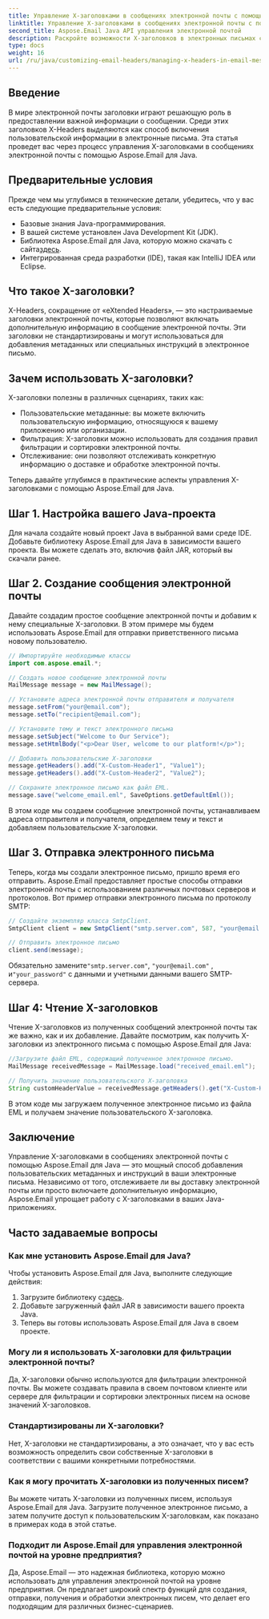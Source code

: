 ```yaml
---
title: Управление X-заголовками в сообщениях электронной почты с помощью Aspose.Email
linktitle: Управление X-заголовками в сообщениях электронной почты с помощью Aspose.Email
second_title: Aspose.Email Java API управления электронной почтой
description: Раскройте возможности X-заголовков в электронных письмах с помощью Aspose.Email для Java. Научитесь управлять пользовательскими метаданными и улучшать обработку электронной почты.
type: docs
weight: 16
url: /ru/java/customizing-email-headers/managing-x-headers-in-email-messages/
---
```


## Введение

В мире электронной почты заголовки играют решающую роль в предоставлении важной информации о сообщении. Среди этих заголовков X-Headers выделяются как способ включения пользовательской информации в электронные письма. Эта статья проведет вас через процесс управления X-заголовками в сообщениях электронной почты с помощью Aspose.Email для Java.

## Предварительные условия

Прежде чем мы углубимся в технические детали, убедитесь, что у вас есть следующие предварительные условия:

- Базовые знания Java-программирования.
- В вашей системе установлен Java Development Kit (JDK).
-  Библиотека Aspose.Email для Java, которую можно скачать с сайта[здесь](https://releases.aspose.com/email/java/).
- Интегрированная среда разработки (IDE), такая как IntelliJ IDEA или Eclipse.

## Что такое X-заголовки?

X-Headers, сокращение от «eXtended Headers», — это настраиваемые заголовки электронной почты, которые позволяют включать дополнительную информацию в сообщение электронной почты. Эти заголовки не стандартизированы и могут использоваться для добавления метаданных или специальных инструкций в электронное письмо.

## Зачем использовать X-заголовки?

X-заголовки полезны в различных сценариях, таких как:

- Пользовательские метаданные: вы можете включить пользовательскую информацию, относящуюся к вашему приложению или организации.
- Фильтрация: X-заголовки можно использовать для создания правил фильтрации и сортировки электронной почты.
- Отслеживание: они позволяют отслеживать конкретную информацию о доставке и обработке электронной почты.

Теперь давайте углубимся в практические аспекты управления X-заголовками с помощью Aspose.Email для Java.

## Шаг 1. Настройка вашего Java-проекта

Для начала создайте новый проект Java в выбранной вами среде IDE. Добавьте библиотеку Aspose.Email для Java в зависимости вашего проекта. Вы можете сделать это, включив файл JAR, который вы скачали ранее.

## Шаг 2. Создание сообщения электронной почты

Давайте создадим простое сообщение электронной почты и добавим к нему специальные X-заголовки. В этом примере мы будем использовать Aspose.Email для отправки приветственного письма новому пользователю.

```java
// Импортируйте необходимые классы
import com.aspose.email.*;

// Создать новое сообщение электронной почты
MailMessage message = new MailMessage();

// Установите адреса электронной почты отправителя и получателя
message.setFrom("your@email.com");
message.setTo("recipient@email.com");

// Установите тему и текст электронного письма
message.setSubject("Welcome to Our Service");
message.setHtmlBody("<p>Dear User, welcome to our platform!</p>");

// Добавить пользовательские X-заголовки
message.getHeaders().add("X-Custom-Header1", "Value1");
message.getHeaders().add("X-Custom-Header2", "Value2");

// Сохраните электронное письмо как файл EML.
message.save("welcome_email.eml", SaveOptions.getDefaultEml());
```

В этом коде мы создаем сообщение электронной почты, устанавливаем адреса отправителя и получателя, определяем тему и текст и добавляем пользовательские X-заголовки.

## Шаг 3. Отправка электронного письма

Теперь, когда мы создали электронное письмо, пришло время его отправить. Aspose.Email предоставляет простые способы отправки электронной почты с использованием различных почтовых серверов и протоколов. Вот пример отправки электронного письма по протоколу SMTP:

```java
// Создайте экземпляр класса SmtpClient.
SmtpClient client = new SmtpClient("smtp.server.com", 587, "your@email.com", "your_password");

// Отправить электронное письмо
client.send(message);
```

 Обязательно замените`"smtp.server.com"`, `"your@email.com"` , и`"your_password"` с данными и учетными данными вашего SMTP-сервера.

## Шаг 4: Чтение X-заголовков

Чтение X-заголовков из полученных сообщений электронной почты так же важно, как и их добавление. Давайте посмотрим, как получить X-заголовки из электронного письма с помощью Aspose.Email для Java:

```java
//Загрузите файл EML, содержащий полученное электронное письмо.
MailMessage receivedMessage = MailMessage.load("received_email.eml");

// Получить значение пользовательского X-заголовка
String customHeaderValue = receivedMessage.getHeaders().get("X-Custom-Header1");
```

В этом коде мы загружаем полученное электронное письмо из файла EML и получаем значение пользовательского X-заголовка.

## Заключение

Управление X-заголовками в сообщениях электронной почты с помощью Aspose.Email для Java — это мощный способ добавления пользовательских метаданных и инструкций в ваши электронные письма. Независимо от того, отслеживаете ли вы доставку электронной почты или просто включаете дополнительную информацию, Aspose.Email упрощает работу с X-заголовками в ваших Java-приложениях.

## Часто задаваемые вопросы

### Как мне установить Aspose.Email для Java?

Чтобы установить Aspose.Email для Java, выполните следующие действия:
1.  Загрузите библиотеку с[здесь](https://releases.aspose.com/email/java/).
2. Добавьте загруженный файл JAR в зависимости вашего проекта Java.
3. Теперь вы готовы использовать Aspose.Email для Java в своем проекте.

### Могу ли я использовать X-заголовки для фильтрации электронной почты?

Да, X-заголовки обычно используются для фильтрации электронной почты. Вы можете создавать правила в своем почтовом клиенте или сервере для фильтрации и сортировки электронных писем на основе значений X-заголовков.

### Стандартизированы ли X-заголовки?

Нет, X-заголовки не стандартизированы, а это означает, что у вас есть возможность определить свои собственные X-заголовки в соответствии с вашими конкретными потребностями.

### Как я могу прочитать X-заголовки из полученных писем?

Вы можете читать X-заголовки из полученных писем, используя Aspose.Email для Java. Загрузите полученное электронное письмо, а затем получите доступ к пользовательским X-заголовкам, как показано в примерах кода в этой статье.

### Подходит ли Aspose.Email для управления электронной почтой на уровне предприятия?

Да, Aspose.Email — это надежная библиотека, которую можно использовать для управления электронной почтой на уровне предприятия. Он предлагает широкий спектр функций для создания, отправки, получения и обработки электронных писем, что делает его подходящим для различных бизнес-сценариев.